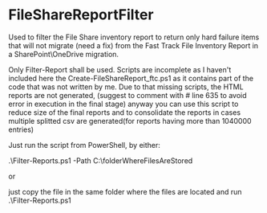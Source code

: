 # FileShareReportFilter

Used to filter the File Share inventory report to return only hard failure items that will not migrate (need a fix) from the Fast Track File Inventory Report in a SharePoint\OneDrive migration.

Only Filter-Report shall be used.
Scripts are incomplete as I haven't included here the Create-FileShareReport_ftc.ps1 as it contains part of the code that was not written by me.
Due to that missing scripts, the HTML reports are not generated, (suggest to comment with # line 635 to avoid error in execution in the final stage) anyway you can use this script to reduce size of the final reports and to consolidate the reports in cases multiple splitted csv are generated(for reports having more than 1040000 entries)

Just run the script from PowerShell, by either:

.\Filter-Reports.ps1 -Path C:\folderWhereFilesAreStored

or

just copy the file in the same folder where the files are located and run .\Filter-Reports.ps1
